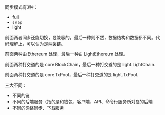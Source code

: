 同步模式有3种：

* full
* snap
* light

前面两者同步还能切换，是兼容的，最后一种则不然，数据结构和数据都不同。代码理解上，可以认为是两条链。

前面两种由 Ethereum 处理，最后一种由 LightEthereum 处理。

前面两种打交道的是 core.BlockChain，最后一种打交道的是 light.LightChain.

前面两种打交道的是 core.TxPool，最后一种打交道的是 light.TxPool.

三大不同：

* 不同的链
* 不同的后端服务（指的是和钱包、客户端、API、命令行服务所对应的后端
* 不同的网络同步、下载服务



